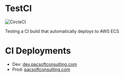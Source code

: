 # TestCI #

![CircleCI](https://circleci.com/gh/jfierstein/testci/tree/dev.svg?style=svg&circle-token=3ceb41a3fc3af001c6eb5a4b2fffdb6b52cad8aa)

Testing a CI build that automatically deploys to AWS ECS

# CI Deployments #

* Dev: [dev.pacsoftconsulting.com](https://dev.pacsoftconsulting.com/)
* Prod: [pacsoftconsulting.com](https://pacsoftconsulting.com/)
